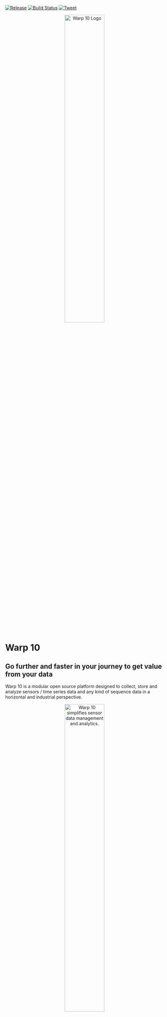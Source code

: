 [![Release](https://img.shields.io/github/v/release/senx/warp10-platform)](https://github.com/senx/warp10-platform/releases/latest)
[![Build Status](https://www.travis-ci.com/senx/warp10-platform.svg?branch=master)](https://www.travis-ci.com/senx/warp10-platform)
[![Tweet](https://img.shields.io/twitter/url/http/shields.io.svg?style=social)](https://twitter.com/intent/tweet?text=Get%20The%20Most%20Advanced%20Time%20Series%20Platform&url=https://warp10.io/download&via=warp10io&hashtags=tsdb,database,timeseries,opensource)

<p align="center"><a href="https://warp10.io" title="Warp 10 Platform"><img src="https://warp10.io/assets/img/warp10_bySenx_dark.png" alt="Warp 10 Logo" width="50%"></a></p>

# Warp 10
## Go further and faster in your journey to get value from your data

Warp 10 is a modular open source platform designed to collect, store and analyze sensors / time series data and any kind of sequence data in a horizontal and industrial perspective.

<p align="center"><a href="https://youtu.be/-5dAB7-dHaQ"><img src="https://warp10.io/assets/img/thumbnail_warp10_video.jpg" alt="Warp 10 simplifies sensor data management and analytics." width="50%"></a></p>

## Warp 10 simplifies data management and analytics
Shaped for the Internet of Things (IoT) with a flexible data model, Warp 10 provides a unique and powerful framework to simplify your processes from data collection to analysis and visualization, with the support of geolocated data in its core model (called Geo Time Series).

Geo Time Series extend the notion of Time Series by merging the sequence of sensor readings with the sequence of sensor locations. If your data have no location information, Warp 10 will handle them as regular Time Series.

Warp 10 offers both a Time Series Database and a powerful analysis environment that can be used together or independently.

## Features

The Warp 10 Platform provides a rich set of features to simplify your work on sensor data:
* **A powerful Analytics Engine** with [WarpLib](https://www.warp10.io/doc/reference), a library dedicated to time series data analysis with more than 1000 functions and extension capabilities to perform data analysis, from the simplest to the most advanced. Use the Analytics Engine integrated in the Warp 10 platform or as an external library in your tools.
* **Warp 10 Storage Engine**, our collection and storage layer, a Geo Time Series Database
* **The Edge version**, to implement Warp 10 on any machine technical system or device by adjunction of additional board or box thanks to a wide range of connectors.
* [**WarpScript**](https://www.warp10.io/content/03_Documentation/04_WarpScript), a language specifically designed for analytics of time series data. It is one of the pillars of the analytics layer of the Warp 10 Platform
* [**FLoWS**](https://www.warp10.io/content/03_Documentation/04_FLoWS), an alternative to WarpScript for users discovering the Warp 10 Platform. It is meant to be easy to learn, look familiar to users of other programming languages, and enable time series analysis by leveraging the whole of WarpLib.
* **Plasma and Mobius**, streaming engines allowing to cascade the Warp 10 Platform with Complex Event Processing solutions and to build dynamic dashboards
* **Runner**, a system for scheduling WarpScript program executions on the server side
* [**Sensision**](https://github.com/senx/sensision), a framework for exposing metrics and pushing them into Warp 10
* **Standalone version** running on a Raspberry Pi as well as on a beefy server, with no external dependencies
* Replication and sharding of standalone instances using the **Datalog mechanism**
* **Distributed version**, based on Hadoop HBase for the most demanding environments
* Integration with [Pig](https://github.com/senx/warp10-pig), [Spark](https://github.com/senx/warp10-spark2), [Flink](https://github.com/senx/warp10-flink), [NiFi](https://github.com/senx/nifi-warp10-processor), [Kafka Streams](https://github.com/senx/warp10-plugin-kstreams) and [Storm](https://github.com/senx/warp10-storm) for batch and streaming analysis.
* An easy integration into a large ecosystem of existing tools, such as Jupyter, Python, HTTP, Json, NodeRed, R, Zeppelin, Tableau, Pytorch, MQTT, LevelDB, Avro and more.

A collection of tools that complete the Platform and ease your work on time series data:
* [WarpStudio](https://studio.senx.io/), a web editor, to edit and execute your WarpScript and FLoWS code.
* [WarpFleet](https://warpfleet.senx.io/), the artifact repository, to share your plugins, extensions and macros.
* [Sandbox](https://sandbox.senx.io), a hosted environment for test driving Warp 10 without deploying it.
* [WarpView](https://senx.github.io/warpview/), a collection of charting web components
* [Discovery](https://warp10.io/content/05_Ecosystem/02_Visualization/02_Discovery/00_Overview), a dynamic dashboarding solution with a unique dashboard as code approach.

## Getting started

We strongly recommend you to start with the [getting started](https://www.warp10.io/content/02_Getting_started).
You will learn the basics and the concepts behind Warp 10 step by step.

Learn more by browsing the [documentation](https://www.warp10.io/doc/reference).

To test Warp 10 without installing it, try the [free sandbox](https://sandbox.senx.io/) where you can get your hands on in no time.



## Help & Community

The team has put lots of efforts into the [documentation](https://www.warp10.io/doc/reference) of the Warp 10 Platform, there are still some areas which may need improving, so we count on you to raise the overall quality.

We understand that discovering all the features of the Warp 10 Platform at once can be intimidating, that’s why you have several options to find answers to your questions:
* Explore the [blog](https://blog.senx.io/) and especially the Tutorials and Thinking in WarpScript categories
* Explore the [tutorials](https://www.warp10.io/content/04_Tutorials) on [warp10.io](https://www.warp10.io/)
* Follow us on [Twitter](https://twitter.com/warp10io)
* Join the [Lounge](https://lounge.warp10.io/), the Warp 10 community on Slack
* Subscribe to the [Google Group](https://groups.google.com/forum/#!forum/warp10-users)
* Ask your question on StackOverflow using [warp10](https://stackoverflow.com/search?q=warp10) and [warpscript](https://stackoverflow.com/search?q=warpscript) tags
* Get informed of the last news of the Platform thanks to the [newsletter](https://senx.us19.list-manage.com/subscribe/post?u=322486758928f239c3698c600&id=bc195bb85c)

Our goal is to build a large community of users to move our platform into territories we haven't explored yet and to make Warp 10 and WarpScript the standards for sensor data and the IoT.

## Contributing to the Warp 10 Platform

Open source software is built by people like you, who spend their free time creating things the rest of the community can use.

You want to contribute to Warp 10? We encourage you to read the [contributing page](https://www.warp10.io/content/06_Community/02_Contributing) before.


## Commercial Support

Should you need commercial support for your projects, [SenX](https://senx.io/) offers support plans which will give you access to the core team developing the platform.

Don't hesitate to contact us at [sales@senx.io](mailto:sales@senx.io) for all your inquiries.

#### Trademarks

Warp 10, WarpScript, WarpFleet, Geo Time Series and SenX are trademarks of SenX S.A.S.
